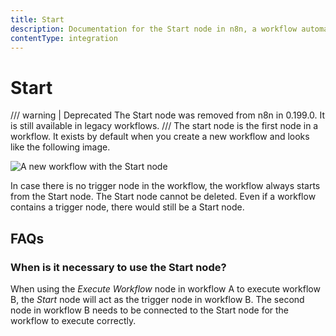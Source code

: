 ```yaml
---
title: Start
description: Documentation for the Start node in n8n, a workflow automation platform. Includes guidance on usage, and links to examples.
contentType: integration
---
```


# Start

/// warning | Deprecated
The Start node was removed from n8n in 0.199.0. It is still available in legacy workflows.
///
The start node is the first node in a workflow. It exists by default when you create a new workflow and looks like the following image.

![A new workflow with the Start node](/_images/integrations/builtin/core-nodes/start/workflow.png)

In case there is no trigger node in the workflow, the workflow always starts from the Start node. The Start node cannot be deleted. Even if a workflow contains a trigger node, there would still be a Start node.


## FAQs

### When is it necessary to use the Start node?

When using the *Execute Workflow* node in workflow A to execute workflow B, the *Start* node will act as the trigger node in workflow B. The second node in workflow B needs to be connected to the Start node for the workflow to execute correctly.





